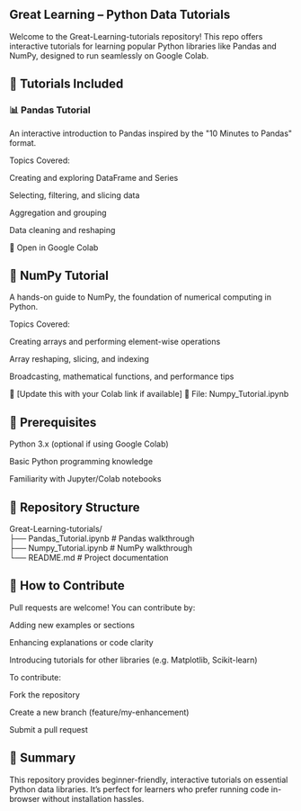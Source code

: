 ## Great Learning – Python Data Tutorials
Welcome to the Great-Learning-tutorials repository!
This repo offers interactive tutorials for learning popular Python libraries like Pandas and NumPy, designed to run seamlessly on Google Colab.

## 📘 Tutorials Included
### 📊 Pandas Tutorial
An interactive introduction to Pandas inspired by the "10 Minutes to Pandas" format.

Topics Covered:

Creating and exploring DataFrame and Series

Selecting, filtering, and slicing data

Aggregation and grouping

Data cleaning and reshaping

🔗 Open in Google Colab

## 🔢 NumPy Tutorial
A hands-on guide to NumPy, the foundation of numerical computing in Python.

Topics Covered:

Creating arrays and performing element-wise operations

Array reshaping, slicing, and indexing

Broadcasting, mathematical functions, and performance tips

🔗 [Update this with your Colab link if available]
📄 File: Numpy_Tutorial.ipynb

## 🧠 Prerequisites
Python 3.x (optional if using Google Colab)

Basic Python programming knowledge

Familiarity with Jupyter/Colab notebooks

## 📂 Repository Structure
Great-Learning-tutorials/ <br>
├── Pandas_Tutorial.ipynb    # Pandas walkthrough <br>
├── Numpy_Tutorial.ipynb     # NumPy walkthrough <br>
└── README.md                # Project documentation

## 🙌 How to Contribute
Pull requests are welcome! You can contribute by:

Adding new examples or sections

Enhancing explanations or code clarity

Introducing tutorials for other libraries (e.g. Matplotlib, Scikit-learn)

To contribute:

Fork the repository

Create a new branch (feature/my-enhancement)

Submit a pull request

## 💬 Summary
This repository provides beginner-friendly, interactive tutorials on essential Python data libraries. It’s perfect for learners who prefer running code in-browser without installation hassles.
